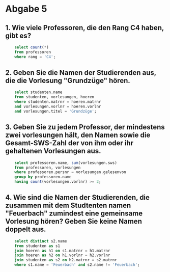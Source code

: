 # Abgabe 5

## 1. Wie viele Professoren, die den Rang C4 haben, gibt es?

```sql
    select count(*) 
    from professoren 
    where rang = 'C4';
```

## 2. Geben Sie die Namen der Studierenden aus, die die Vorlesung "Grundzüge" hören.

```sql
    select studenten.name 
    from studenten, vorlesungen, hoeren 
    where studenten.matrnr = hoeren.matrnr 
    and vorlesungen.vorlnr = hoeren.vorlnr 
    and vorlesungen.titel = 'Grundzüge';
```

## 3. Geben Sie zu jedem Professor, der mindestens zwei vorlesungen hält, den Namen sowie die Gesamt-SWS-Zahl der von ihm oder ihr gehaltenen Vorlesungen aus.

```sql
    select professoren.name, sum(vorlesungen.sws) 
    from professoren, vorlesungen 
    where professoren.persnr = vorlesungen.gelesenvon 
    group by professoren.name 
    having count(vorlesungen.vorlnr) >= 2;
```

## 4. Wie sind die Namen der Studierenden, die zusammen mit dem Studtenten namen "Feuerbach" zumindest eine gemeinsame Vorlesung hören? Geben Sie keine Namen doppelt aus. 

```sql
    select distinct s2.name 
    from studenten as s1
    join hoeren as h1 on s1.matrnr = h1.matrnr 
    join hoeren as h2 on h1.vorlnr = h2.vorlnr
    join studenten as s2 on h2.matrnr = s2.matrnr
    where s1.name = 'Feuerbach' and s2.name != 'Feuerbach'; 
```


